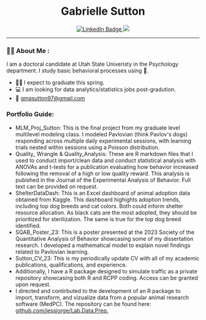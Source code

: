 <h1 align="center">
  Gabrielle Sutton
</h1>

<div id="badges" align="center">
  <a href="https://www.linkedin.com/in/gabrielle-sutton-812b56191">
    <img src="https://img.shields.io/badge/LinkedIn-blue?style=for-the-badge&logo=linkedin&logoColor=white" alt="LinkedIn Badge"/>
  </a>
  <a href="https://scholar.google.com/citations?user=Nm09TEEAAAAJ&hl=en">
 <img src="https://img.shields.io/badge/Google%20Scholar-%234285F4?style=for-the-badge&logoColor=white"/>
  </a>
</div>

---


### :woman_scientist: About Me : 
I am a doctoral candidate at Utah State Univeristy in the Psychology department. I study basic behavioral processes using :rat:.

- :woman_student: I expect to graduate this spring.
- :computer: I am looking for data analytics/statistics jobs post-gradution.
- :e-mail: gmasutton97@gmail.com

### Portfolio Guide: 

- MLM_Proj_Sutton: This is the final project from my graduate level multilevel modeling class. I modeled Pavlovian (think Pavlov's dogs) responding across multiple daily experimental sessions, with learning trials nested within sessions using a Poisson distribution.
- Quality_ Wrangle & Quality_Analysis: These are R markdown files that I used to conduct import/clean data and conduct statistical analysis with ANOVAs and t-tests for a publication evaluating how behavior increased following the removal of a high or low quality reward. This analysis is pubished in the Journal of the Experimental Analysis of Behavior. Full text can be provided on request.
- ShelterDataDash: This is an Excel dashboard of animal adoption data obtained from Kaggle. This dashboard highights adoption trends, including top dog breeds and cat colors. Both could inform shelter resource allocation. As black cats are the most adopted, they should be prioritized for sterilization. The same is true for the top dog breed identified.
- SQAB_Poster_23: This is a poster presented at the 2023 Society of the Quantitative Analysis of Behavior showcasing some of my dissertation research. I developed a mathematical model to explain novel findings related to Pavlovian learning.
- Sutton_CV_23: This is my periodically update CV with all of my academic publications, qualifications, and experience.
- Additionally, I have a R package designed to simulate traffic as a private repository showcasing both R and RCPP coding. Access can be granted upon request.
- I directed and contirbuted to the development of an R package to import, transform, and vizualize data from a popular animal research software (MedPC). The repository can be found here: [github.com/jessjorge/Lab.Data.Prep.](https://github.com/jessjorge/Lab.Data.Prep)

